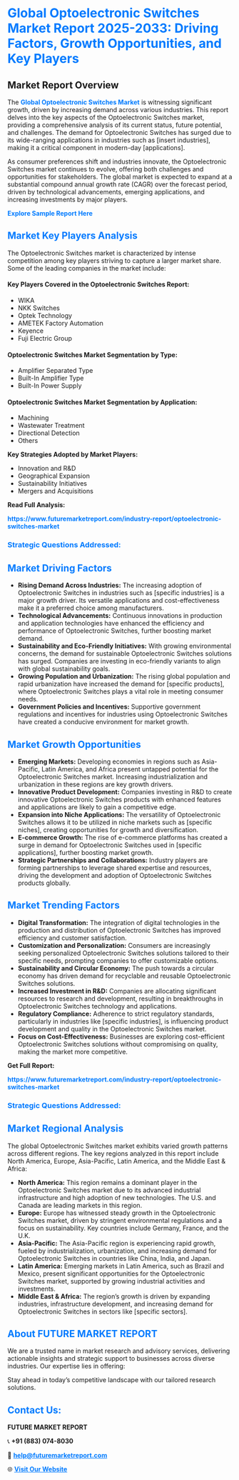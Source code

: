 <h1 style="color: #007BFF;">Global Optoelectronic Switches Market Report 2025-2033: Driving Factors, Growth Opportunities, and Key Players</h1>

<section id="overview">
<h2>Market Report Overview</h2>
<p>The <a href="https://www.futuremarketreport.com/industry-report/optoelectronic-switches-market" style="color: #007BFF; text-decoration: none;"><strong>Global Optoelectronic Switches Market</strong></a> is witnessing significant growth, driven by increasing demand across various industries. This report delves into the key aspects of the Optoelectronic Switches market, providing a comprehensive analysis of its current status, future potential, and challenges. The demand for Optoelectronic Switches has surged due to its wide-ranging applications in industries such as [insert industries], making it a critical component in modern-day [applications].</p>
<p>As consumer preferences shift and industries innovate, the Optoelectronic Switches market continues to evolve, offering both challenges and opportunities for stakeholders. The global market is expected to expand at a substantial compound annual growth rate (CAGR) over the forecast period, driven by technological advancements, emerging applications, and increasing investments by major players.</p>
</section>

<section id="overview">
<p><a href="https://www.futuremarketreport.com/request-sample/reportId=52314" style="color: #007BFF; text-decoration: none;"><strong>Explore Sample Report Here</strong></a></p>
</section>

<section id="key-players">
<h2 style="color: #007BFF;">Market Key Players Analysis</h2>
<p>The Optoelectronic Switches market is characterized by intense competition among key players striving to capture a larger market share. Some of the leading companies in the market include:</p>
<h4>Key Players Covered in the Optoelectronic Switches Report:</h4>
<ul><li>WIKA</li><li>NKK Switches</li><li>Optek Technology</li><li>AMETEK Factory Automation</li><li>Keyence</li><li>Fuji Electric Group</li></ul>
<h4>Optoelectronic Switches Market Segmentation by Type:</h4>
<ul><li>Amplifier Separated Type</li><li>Built-In Amplifier Type</li><li>Built-In Power Supply</li></ul>

<h4>Optoelectronic Switches Market Segmentation by Application:</h4>
<ul><li>Machining</li><li>Wastewater Treatment</li><li>Directional Detection</li><li>Others</li></ul>
<p><strong>Key Strategies Adopted by Market Players:</strong></p>
<ul>
<li>Innovation and R&D</li>
<li>Geographical Expansion</li>
<li>Sustainability Initiatives</li>
<li>Mergers and Acquisitions</li>
</ul>
</section>

<section>
<p><strong>Read Full Analysis: </strong></p><a href="https://www.futuremarketreport.com/industry-report/optoelectronic-switches-market" style="color: #007BFF; text-decoration: none;"><strong>https://www.futuremarketreport.com/industry-report/optoelectronic-switches-market</strong></a>
<h3 style="color: #007BFF;">Strategic Questions Addressed:</h3>
</section>

<section id="driving-factors">
<h2 style="color: #007BFF;">Market Driving Factors</h2>
<ul>
<li><strong>Rising Demand Across Industries:</strong> The increasing adoption of Optoelectronic Switches in industries such as [specific industries] is a major growth driver. Its versatile applications and cost-effectiveness make it a preferred choice among manufacturers.</li>
<li><strong>Technological Advancements:</strong> Continuous innovations in production and application technologies have enhanced the efficiency and performance of Optoelectronic Switches, further boosting market demand.</li>
<li><strong>Sustainability and Eco-Friendly Initiatives:</strong> With growing environmental concerns, the demand for sustainable Optoelectronic Switches solutions has surged. Companies are investing in eco-friendly variants to align with global sustainability goals.</li>
<li><strong>Growing Population and Urbanization:</strong> The rising global population and rapid urbanization have increased the demand for [specific products], where Optoelectronic Switches plays a vital role in meeting consumer needs.</li>
<li><strong>Government Policies and Incentives:</strong> Supportive government regulations and incentives for industries using Optoelectronic Switches have created a conducive environment for market growth.</li>
</ul>
</section>

<section id="growth-opportunities">
<h2 style="color: #007BFF;">Market Growth Opportunities</h2>
<ul>
<li><strong>Emerging Markets:</strong> Developing economies in regions such as Asia-Pacific, Latin America, and Africa present untapped potential for the Optoelectronic Switches market. Increasing industrialization and urbanization in these regions are key growth drivers.</li>
<li><strong>Innovative Product Development:</strong> Companies investing in R&D to create innovative Optoelectronic Switches products with enhanced features and applications are likely to gain a competitive edge.</li>
<li><strong>Expansion into Niche Applications:</strong> The versatility of Optoelectronic Switches allows it to be utilized in niche markets such as [specific niches], creating opportunities for growth and diversification.</li>
<li><strong>E-commerce Growth:</strong> The rise of e-commerce platforms has created a surge in demand for Optoelectronic Switches used in [specific applications], further boosting market growth.</li>
<li><strong>Strategic Partnerships and Collaborations:</strong> Industry players are forming partnerships to leverage shared expertise and resources, driving the development and adoption of Optoelectronic Switches products globally.</li>
</ul>
</section>

<section id="trending-factors">
<h2 style="color: #007BFF;">Market Trending Factors</h2>
<ul>
<li><strong>Digital Transformation:</strong> The integration of digital technologies in the production and distribution of Optoelectronic Switches has improved efficiency and customer satisfaction.</li>
<li><strong>Customization and Personalization:</strong> Consumers are increasingly seeking personalized Optoelectronic Switches solutions tailored to their specific needs, prompting companies to offer customizable options.</li>
<li><strong>Sustainability and Circular Economy:</strong> The push towards a circular economy has driven demand for recyclable and reusable Optoelectronic Switches solutions.</li>
<li><strong>Increased Investment in R&D:</strong> Companies are allocating significant resources to research and development, resulting in breakthroughs in Optoelectronic Switches technology and applications.</li>
<li><strong>Regulatory Compliance:</strong> Adherence to strict regulatory standards, particularly in industries like [specific industries], is influencing product development and quality in the Optoelectronic Switches market.</li>
<li><strong>Focus on Cost-Effectiveness:</strong> Businesses are exploring cost-efficient Optoelectronic Switches solutions without compromising on quality, making the market more competitive.</li>
</ul>
</section>

<section>
<p><strong>Get Full Report: </strong></p><a href="https://www.futuremarketreport.com/industry-report/optoelectronic-switches-market" style="color: #007BFF; text-decoration: none;"><strong>https://www.futuremarketreport.com/industry-report/optoelectronic-switches-market</strong></a>
<h3 style="color: #007BFF;">Strategic Questions Addressed:</h3>
</section>


<section id="regional-analysis">
<h2 style="color: #007BFF;">Market Regional Analysis</h2>
<p>The global Optoelectronic Switches market exhibits varied growth patterns across different regions. The key regions analyzed in this report include North America, Europe, Asia-Pacific, Latin America, and the Middle East & Africa:</p>
<ul>
<li><strong>North America:</strong> This region remains a dominant player in the Optoelectronic Switches market due to its advanced industrial infrastructure and high adoption of new technologies. The U.S. and Canada are leading markets in this region.</li>
<li><strong>Europe:</strong> Europe has witnessed steady growth in the Optoelectronic Switches market, driven by stringent environmental regulations and a focus on sustainability. Key countries include Germany, France, and the U.K.</li>
<li><strong>Asia-Pacific:</strong> The Asia-Pacific region is experiencing rapid growth, fueled by industrialization, urbanization, and increasing demand for Optoelectronic Switches in countries like China, India, and Japan.</li>
<li><strong>Latin America:</strong> Emerging markets in Latin America, such as Brazil and Mexico, present significant opportunities for the Optoelectronic Switches market, supported by growing industrial activities and investments.</li>
<li><strong>Middle East & Africa:</strong> The region’s growth is driven by expanding industries, infrastructure development, and increasing demand for Optoelectronic Switches in sectors like [specific sectors].</li>
</ul>
</section>

<footer>
<h2 style="color: #007BFF;">About FUTURE MARKET REPORT</h2>
<p>We are a trusted name in market research and advisory services, delivering actionable insights and strategic support to businesses across diverse industries. Our expertise lies in offering:</p>

<p>Stay ahead in today’s competitive landscape with our tailored research solutions.</p>

<h2 style="color: #007BFF;">Contact Us:</h2>
<p><strong>FUTURE MARKET REPORT</strong></p>
<p>📞 <strong>+91 (883) 074-8030</strong></p>
<p>📧 <strong><a href="mailto:help@futuremarketreport.com" style="color: #007BFF;">help@futuremarketreport.com</a></strong></p>
<p>🌐 <strong><a href="https://www.futuremarketreport.com/" style="color: #007BFF;">Visit Our Website</a></strong></p>
</footer>